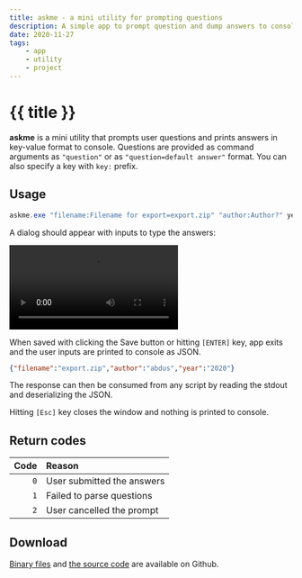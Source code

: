```yaml
---
title: askme - a mini utility for prompting questions
description: A simple app to prompt question and dump answers to console as JSON
date: 2020-11-27
tags:
    - app
    - utility
    - project
---
```


# {{ title }}

**askme** is a mini utility that prompts user questions and prints answers in key-value format to console.
Questions are provided as command arguments as `"question"` or as `"question=default answer"` format. You can also specify a key with `key:` prefix.

## Usage

```powershell
askme.exe "filename:Filename for export=export.zip" "author:Author?" year
```

A dialog should appear with inputs to type the answers:

<video src="./askme.webm" autoplay loop controls playsinline></video>

When saved with clicking the Save button or hitting `[ENTER]` key, app exits and the user inputs are printed to console as JSON.

```json
{"filename":"export.zip","author":"abdus","year":"2020"}
```

The response can then be consumed from any script by reading the stdout and deserializing the JSON.

Hitting `[Esc]` key closes the window and nothing is printed to console.

## Return codes

| Code | Reason |
|-----:|:-------|
|`0`| User submitted the answers|
|`1`| Failed to parse questions|
|`2`| User cancelled the prompt|


## Download

[Binary files][releases] and [the source code][source] are available on Github.

[releases]: https://github.com/abdusco/askme/releases
[source]: https://github.com/abdusco/askme